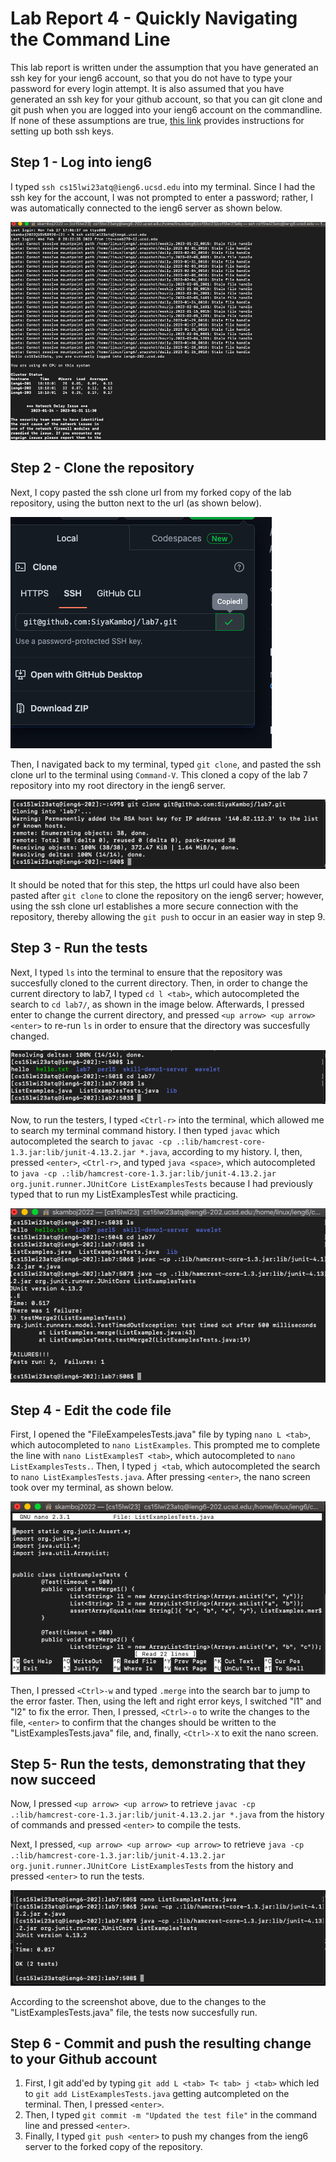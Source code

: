 # Lab Report 4 - Quickly Navigating the Command Line

This lab report is written under the assumption that you have generated an ssh key for your ieng6 account, so that you do not have to type your password for every login attempt. It is also assumed that you have generated an ssh key for your github account, so that you can git clone and git push when you are logged into your ieng6 account on the commandline. If none of these assumptions are true, [this link](https://ucsd-cse15l-w23.github.io/week/week7/) provides instructions for setting up both ssh keys.

## Step 1 - Log into ieng6

  I typed `ssh cs15lwi23atq@ieng6.ucsd.edu` into my terminal. Since I had the ssh key for the account, I was not prompted to enter a password; rather, I was automatically connected to the ieng6 server as shown below. 
  
  ![Succesful login to ssh](images/sshnopassword.png)
  
## Step 2 - Clone the repository

  Next, I copy pasted the ssh clone url from my forked copy of the lab repository, using the button next to the url (as shown below). 
 
 ![SSH url was copied](images/copiedsshurl.png)
  
  Then, I navigated back to my terminal, typed `git clone`, and pasted the ssh clone url to the terminal using `Command-V`. This cloned a copy of the lab 7 repository into my root directory in the ieng6 server. 
 
 ![Succesful git clone](images/gitclone.png)
  
  It should be noted that for this step, the https url could have also been pasted after `git clone` to clone the repository on the ieng6 server; however, using the ssh clone url establishes a more secure connection with the repository, thereby allowing the `git push` to occur in an easier way in step 9. 
 
## Step 3 - Run the tests

   Next, I typed `ls` into the terminal to ensure that the repository was succesfully cloned to the current directory. Then, in order to change the current directory to lab7, I typed `cd l <tab>`, which autocompleted the search to `cd lab7/`, as shown in the image below. Afterwards, I pressed enter to change the current directory, and pressed `<up arrow> <up arrow> <enter>` to re-run `ls` in order to ensure that the directory was succesfully changed. 

![CD into lab7](images/cdtolab7.png)

  Now, to run the testers, I typed `<Ctrl-r>` into the terminal, which allowed me to search my terminal command history. I then typed `javac` which autocompleted the search to `javac -cp .:lib/hamcrest-core-1.3.jar:lib/junit-4.13.2.jar *.java`, according to my history. I, then, pressed `<enter>`, `<Ctrl-r>`, and typed `java <space>`, which autocompleted to `java -cp .:lib/hamcrest-core-1.3.jar:lib/junit-4.13.2.jar org.junit.runner.JUnitCore ListExamplesTests` because I had previously typed that to run my ListExamplesTest while practicing.
  
  ![Ran failed tests](images/runfailedtests.png)

## Step 4 - Edit the code file
   First, I opened the "FileExampelesTests.java" file by typing `nano L <tab>`, which autocompleted to `nano ListExamples`. This prompted me to complete the line with `nano ListExamplesT <tab>`, which autocompleted to `nano ListExamplesTests.`. Then, I typed `j <tab`, which autocompleted the search to `nano ListExamplesTests.java`. After pressing `<enter>`, the nano screen took over my terminal, as shown below. 
   
   ![nano takeover](images/nanotakeover.png)
   
   Then, I pressed `<Ctrl>-w` and typed `.merge` into the search bar to jump to the error faster. Then, using the left and right error keys, I switched "l1" and "l2" to fix the error. Then, I pressed, `<Ctrl>-o` to write the changes to the file, `<enter>` to confirm that the changes should be written to the "ListExamplesTests.java" file, and, finally, `<Ctrl>-X` to exit the nano screen.

## Step 5- Run the tests, demonstrating that they now succeed

Now, I pressed `<up arrow> <up arrow>` to retrieve `javac -cp .:lib/hamcrest-core-1.3.jar:lib/junit-4.13.2.jar *.java` from the history of commands and pressed `<enter>` to compile the tests.

Next, I pressed, `<up arrow> <up arrow> <up arrow>` to retrieve `java -cp .:lib/hamcrest-core-1.3.jar:lib/junit-4.13.2.jar org.junit.runner.JUnitCore ListExamplesTests` from the history and pressed `<enter>` to run the tests. 

   ![Run passed tests](images/runpassedtests.png)
   
   According to the screenshot above, due to the changes to the "ListExamplesTests.java" file, the tests now succesfully run.


## Step 6 - Commit and push the resulting change to your Github account
1. First, I git add'ed by typing `git add L <tab> T< tab> j <tab>` which led to `git add ListExamplesTests.java` getting autcompleted on the terminal. Then, I pressed `<enter>`.
2. Then, I typed `git commit -m "Updated the test file"` in the command line and pressed `<enter>`.
3. Finally, I typed `git push <enter>` to push my changes from the ieng6 server to the forked copy of the repository.




